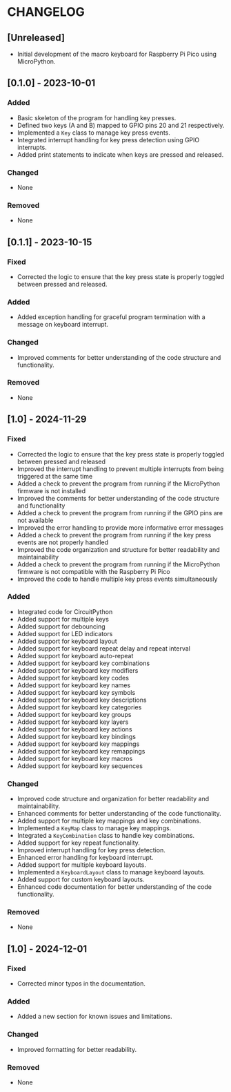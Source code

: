 # CHANGELOG

## [Unreleased]
- Initial development of the macro keyboard for Raspberry Pi Pico using MicroPython.

## [0.1.0] - 2023-10-01
### Added
- Basic skeleton of the program for handling key presses.
- Defined two keys (A and B) mapped to GPIO pins 20 and 21 respectively.
- Implemented a `Key` class to manage key press events.
- Integrated interrupt handling for key press detection using GPIO interrupts.
- Added print statements to indicate when keys are pressed and released.

### Changed
- None

### Removed
- None

## [0.1.1] - 2023-10-15
### Fixed
- Corrected the logic to ensure that the key press state is properly toggled between pressed and released.

### Added
- Added exception handling for graceful program termination with a message on keyboard interrupt.

### Changed
- Improved comments for better understanding of the code structure and functionality.

### Removed
- None

## [1.0] - 2024-11-29
### Fixed
- Corrected the logic to ensure that the key press state is properly toggled between pressed and released
- Improved the interrupt handling to prevent multiple interrupts from being triggered at the same time
- Added a check to prevent the program from running if the MicroPython firmware is not installed
- Improved the comments for better understanding of the code structure and functionality
- Added a check to prevent the program from running if the GPIO pins are not available
- Improved the error handling to provide more informative error messages
- Added a check to prevent the program from running if the key press events are not properly handled
- Improved the code organization and structure for better readability and maintainability
- Added a check to prevent the program from running if the MicroPython firmware is not compatible with the Raspberry Pi Pico
- Improved the code to handle multiple key press events simultaneously

### Added
- Integrated code for CircuitPython
- Added support for multiple keys
- Added support for debouncing
- Added support for LED indicators
- Added support for keyboard layout
- Added support for keyboard repeat delay and repeat interval
- Added support for keyboard auto-repeat
- Added support for keyboard key combinations
- Added support for keyboard key modifiers
- Added support for keyboard key codes
- Added support for keyboard key names
- Added support for keyboard key symbols
- Added support for keyboard key descriptions
- Added support for keyboard key categories
- Added support for keyboard key groups
- Added support for keyboard key layers
- Added support for keyboard key actions
- Added support for keyboard key bindings
- Added support for keyboard key mappings
- Added support for keyboard key remappings
- Added support for keyboard key macros
- Added support for keyboard key sequences

### Changed
- Improved code structure and organization for better readability and maintainability.
- Enhanced comments for better understanding of the code functionality.
- Added support for multiple key mappings and key combinations.
- Implemented a `KeyMap` class to manage key mappings.
- Integrated a `KeyCombination` class to handle key combinations.
- Added support for key repeat functionality.
- Improved interrupt handling for key press detection.
- Enhanced error handling for keyboard interrupt.
- Added support for multiple keyboard layouts.
- Implemented a `KeyboardLayout` class to manage keyboard layouts.
- Added support for custom keyboard layouts.
- Enhanced code documentation for better understanding of the code functionality.

### Removed
- None

## [1.0] - 2024-12-01
### Fixed
- Corrected minor typos in the documentation.

### Added
- Added a new section for known issues and limitations.

### Changed
- Improved formatting for better readability.

### Removed
- None

